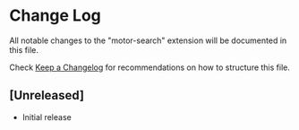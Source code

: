 # Change Log
All notable changes to the "motor-search" extension will be documented in this file.

Check [Keep a Changelog](http://keepachangelog.com/) for recommendations on how to structure this file.

## [Unreleased]
- Initial release
